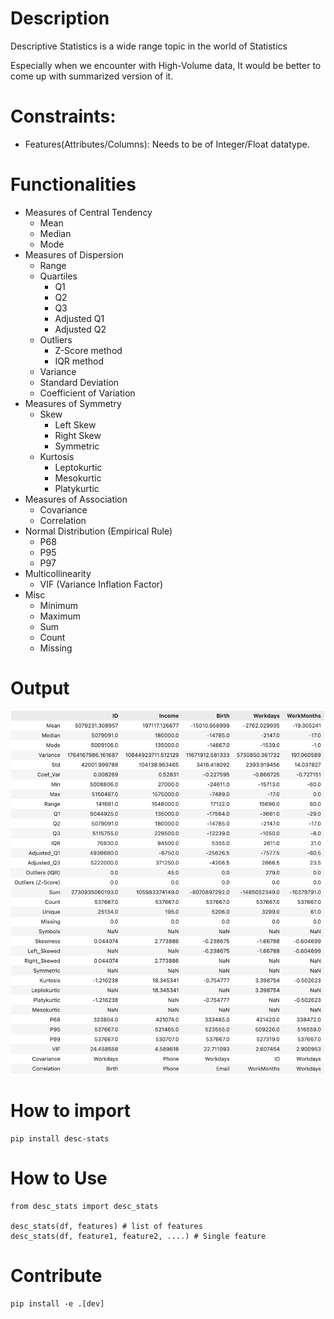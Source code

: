 # Description

Descriptive Statistics is a wide range topic in the world of Statistics

Especially when we encounter with High-Volume data, It would be better to come up with summarized version of it.

# Constraints:

- Features(Attributes/Columns): Needs to be of Integer/Float datatype.

# Functionalities

- Measures of Central Tendency
  - Mean
  - Median
  - Mode
- Measures of Dispersion
  - Range
  - Quartiles
    - Q1
    - Q2
    - Q3
    - Adjusted Q1
    - Adjusted Q2
  - Outliers
    - Z-Score method
    - IQR method
  - Variance
  - Standard Deviation
  - Coefficient of Variation
- Measures of Symmetry
  - Skew
    - Left Skew
    - Right Skew
    - Symmetric
  - Kurtosis
    - Leptokurtic
    - Mesokurtic
    - Platykurtic
- Measures of Association
  - Covariance
  - Correlation
- Normal Distribution (Empirical Rule)
  - P68
  - P95
  - P97
- Multicollinearity
  - VIF (Variance Inflation Factor)
- Misc
  - Minimum
  - Maximum
  - Sum
  - Count
  - Missing

# Output
  ![Output](https://github.com/vinayvinu500/desc_stats/blob/5e630f6f05b775cef8aa1660658102a874bfce16/snaps/Desc_Stats.png)

# How to import

    pip install desc-stats

# How to Use

    from desc_stats import desc_stats

    desc_stats(df, features) # list of features
    desc_stats(df, feature1, feature2, ....) # Single feature

# Contribute

    pip install -e .[dev]

